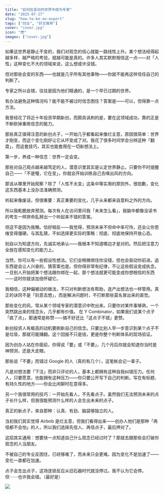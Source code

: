 ```yaml
---
title: "如何在变动的世界中成为专家"
date: "2025-07-27"
slug: "how-to-be-an-expert"
tags: ["创业", "好文推荐"]
cover: "cover.jpg"
icon: "😎"
images: ["cover.jpg"]
---
```

如果这世界是静止不变的，我们对观念的信心就能一路线性上升。某个想法经得起越多样、越严格的考验，就越可能是真的。许多人其实默默相信这一点——对「人性」这种变化不大的领域来说，这么想或许没错。



但对那些会变的东西——也就是几乎所有其他事物——你就不能再这样信任自己的判断了。



专家之所以会错，往往是因为他们精通的，是一个早已过期的世界。



有办法避免这种情况吗？能不能不被过时信念困住？答案是——可以，但得靠一点方法。



我曾经花了将近十年投资早期新创，而颇具讽刺的是，要在这领域成功，靠的正是不断砍掉重练信念的能力。



那些真正值得注意的新创点子，一开始几乎都看起来像烂主意，原因很简单：世界才刚变，而这个变化刚好让它从坏变成了对。我花了很多时间学会分辨这种「翻盘」，而这套技巧，其实也能套用在一切新想法上。



第一步，养成一种信念：世界一定会变。



那些对自己观点越来越笃定的人，潜意识里其实是认定世界静止。只要你不时提醒自己——「不是喔，它在变」，你就会开始训练自己去嗅出风的方向。



那该从哪里开始观察？除了「人性不太变」这条中等实用的原则外，很抱歉，变化这东西基本上没办法准确预测。



听起来像废话，但很重要：真正重要的变化，几乎从来都来自意料之外的方向。



所以我乾脆放弃预测。每次有人在访问里问我「未来怎么看」，我脑中都像没读书的考生一样拼命乱掰出一个听起来不错的答案。



但这不是因为我懒。恰好相反——我觉得，预测未来不但命中率可怜，还会让你思维变得僵硬。与其乱猜，不如选择更实际的策略：彻底、彻底地保持开放心态。



别自以为知道方向，先诚实地承认——我根本不知道哪边才是对的。然后把注意力全放在感知变化的能力上。



当然，你可以有一些假设性想法。它们会稍微绑住你没错，但也会驱动你前进。追东西是会让人兴奋的，猜答案也是。但你得非常有纪律，不让这些假设变成执念。
一旦别人开始把某个想法跟你绑在一起，那个想法就更可能变成你想相信的东西——这时你就该加倍怀疑它。



我相信，这种偏被动的做法，不只对判断想法有帮助，连产出想法也一样管用。真正的诀窍不是「刻意去想」，而是解决问题时，不打断那些莫名冒出来的直觉。



那些变化的风，常从某个领域专家的潜意识中吹出来。只要你对某件事够熟，一个突然跳出来的怪念头，几乎都有价值。
在 Y Combinator，如果我们说某个点子「疯了点」，那通常是称赞——搞不好还比「这点子不错」更赞。



新创投资人有极高的动机要刷新自己的信念。只要比别人早一步意识到某个点子不是垃圾，那就可能赚翻。这个回报不只是钱，更是你整个判断体系的现场验证。



因为创办人站在你面前，你得说「要」或「不要」，几个月后你就会知道你当时是神预测，还是大走眼。



那些说「不要」而错过 Google 的人（真的有几个），这笔帐会记一辈子。



凡是对想法要「下注」而非只评论的人，基本上都拥有这种自我纠错压力。任何人，只要愿意，也能拥有这种压力——你只要公开写下自己的判断。写在有标题、有持久性的地方——你会比闲聊时在意得多。



另一个我很常用的技巧：一开始先看人，不先看点子。虽然我们无法预测未来的点子长什么样，但我很能预测什么样的人会生出未来的点子。



真正的新点子，来自那种：认真、有劲、脑袋够独立的人。



当初我们其实觉得 Airbnb 是烂主意，但我们看得出来——创办人他们是那种「再怪都不会怕」的人，所以我们选择先信人、再信点子，最后押对了。



这招其实通用：想要快一点知道自己什么观念已经过时了？那就去跟那些会打破你观念的人当朋友。



不被自己的专业反困住，已经够难了，而未来只会更难。因为变化不是加速了——变化一直都在加速。



点子会生出点子，这场连锁反应从旧石器时代就没停过。我不认为它会停。
但⋯⋯也许我会错。（最好是）




![](https://prod-files-secure.s3.us-west-2.amazonaws.com/112d0858-5090-4d34-a606-b75eb8d65fd2/46476355-9cf3-4e99-9b7a-3531bc426380/1000202064.png?X-Amz-Algorithm=AWS4-HMAC-SHA256&X-Amz-Content-Sha256=UNSIGNED-PAYLOAD&X-Amz-Credential=ASIAZI2LB4666IU4FSA7%2F20250811%2Fus-west-2%2Fs3%2Faws4_request&X-Amz-Date=20250811T204750Z&X-Amz-Expires=3600&X-Amz-Security-Token=IQoJb3JpZ2luX2VjELz%2F%2F%2F%2F%2F%2F%2F%2F%2F%2FwEaCXVzLXdlc3QtMiJHMEUCIFSEQSkUBU7VDUeMsVL%2BqlxiU2p3f2bJTV%2FgQHJ4vPWVAiEA63I4ZtfNYZtUlAViOb3ews8gF%2BBl8c9b2s%2F5B29U0HgqiAQI9f%2F%2F%2F%2F%2F%2F%2F%2F%2F%2FARAAGgw2Mzc0MjMxODM4MDUiDLfkpBlrgJvXX2M%2B4ircA8WAyhF1MeqMOzK41bmc1hveAxhKu2SgVcL1CQ8hKtZVIRBoZeTkTIEW8y8jHEDgTtx2cdUSZTyeStVMf1axw8k8GGTYUX5MthJuqxdDYigK1hcZ%2BS7rJ%2FjGrL3bIHQUdgY9UcB4GI6DkDzLrIa2IJHcsVWqc27n9D2BW%2BiPbROI4DuudXiyTWQQ8NqP8pxOLTJfu3LnYmBrkH6eKNlPArweCVGiX6tG6EdTkYuXvrHosCVHG6cOJAbN2qlPsrtfwuel9uZC%2FN9G7vwJwJUlPRH6UX2Z0VJKFlM8R1bstJqNGfjdzjj0ZrlpD83TxqqmnjwrZ64eIoLToispQSmCje2lpdY8qhEFW7oYK%2FY5GcANBfnYMAmIb8tV9qxAXG8JTSXOXf9b22u4sGKYvfWfkFkO6uTnKiLDSdS914RMLXKPu8x390mDO8OYmG9NHe502s4WrsiAXFtE9pUUzKBMpd4hfEBbO56gBRNzoohNTLp3xwxh0%2F%2BHzjiCyN5ADj%2Fj%2BRSBmZVDjEKfx2yBWBT0cQJXMbIlkUFuXARxkO%2BpqIIyh9Rafku2oW%2FZSK%2F%2BzZ9I7UB585qXuExzYxo0eInAuS0CU8vFNJSqBvqHcWRwG%2BEWKTv%2B2fa9X6rCA0iAMPGa6cQGOqUBs7gO152FzQWSlLZHTw38Mdx6Vtmeq6Jap72rqGHwni8XTWClZ%2Fe68EzcAL5cBZBtke72%2F9WmvEU1m7ujzIyrFCdjzcFU7KtewSBT5uPZIVGEXlhS32YLs6zJZRWoZZKgPeZHL12syrKmY8IpyjbGQBeBuLWEf%2FX7%2BD4afGDHkGcMrHvhaXF52NCXPK6cuCCgbgrYO38BOfcJABptzkg8P2XvbuiG&X-Amz-Signature=22703ee6ee683e08202809bb232798348bd26ee2a9a4c84084badfa9d50d34c4&X-Amz-SignedHeaders=host&x-amz-checksum-mode=ENABLED&x-id=GetObject)

